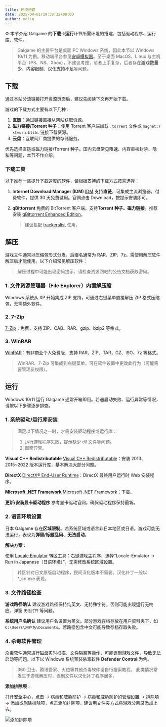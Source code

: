 ```yaml
---
title: 环境搭建
date: 2025-04-01T19:39:32+08:00
author: molin
---
```


⚙ 本节介绍 Galgame 的**下载->运行**环节所需环境的搭建，包括驱动程序、运行库、软件。

<!--more-->

> Galgame 的主要平台是桌面 PC Windows 系统，因此本节以 Windows 10/11 为例。移动端平台参见[安卓模拟器](/docs/%E5%90%84%E7%A7%8D%E6%A8%A1%E6%8B%9F%E5%99%A8%E4%BB%8B%E7%BB%8D/)。至于桌面 MacOS、Linux 与主机平台（PS、NS、Xbox），不建议考虑，前者上手复杂，后者存在**游戏数量少**、**内容限制**、**汉化支持不足**等问题。

## 下载

通过本站分流链接打开资源页面后，建议先阅读下文再开始下载。

游戏的下载方式主要有以下几种：

1. **直链**：通过链接直接从网站获取资源。
2. **磁力链接/Torrent 种子**：使用 Torrent 客户端加载 `.torrent` 文件或 `magnet:?xt=urn:btih:` 链接下载资源。
3. **云盘**：互联网厂商提供的存储服务。

优先选择直链或磁力链接/Torrent 种子。国内云盘常见限速、内容审核封禁、隐私等问题，本节不作介绍。

### 下载工具

以下推荐一些提升下载速度的软件，请根据支持的下载方式按需选择：

1. **Internet Download Manager (IDM)**
   [IDM](https://www.internetdownloadmanager.com/) 支持**直链**，可集成主流浏览器。付费软件，提供 30 天免费试用。官网点击 Download，按提示安装即可。

2. **qBittorrent**
   免费的 BitTorrent 客户端，支持**Torrent 种子、磁力链接**。推荐安装 [qBittorrent Enhanced Edition](https://github.com/c0re100/qBittorrent-Enhanced-Edition/releases)。
   > 建议搭配 [trackerslist](https://trackerslist.com/) 使用。

## 解压

游戏文件通常以压缩包形式分发，后缀名通常为 RAR、ZIP、7z。需使用解压软件解压后才能使用。以下介绍常见解压软件：

> 解压过程中可能出现密码提示，请检查资源网站的公告文档获取密码。

### 1. 文件资源管理器（File Explorer）内置解压缩

Windows 系统从 XP 开始集成 ZIP 支持，可通过右键菜单直接解压 ZIP 格式压缩包，无需额外软件。

### 2. 7-Zip

[7-Zip](https://sparanoid.com/lab/7z/)：免费，支持 ZIP、CAB、RAR、gzip、bzip2 等格式。

### 3. WinRAR

[WinRAR](https://www.winrar.com.cn/)：有非商业个人免费版，支持 RAR、ZIP、TAR，GZ、ISO、7z 等格式。

> WinRAR、7-Zip 可集成到右键菜单，可在软件设置中更改此行为（可能需要管理员权限）。

## 运行

Windows 10/11 运行 Galgame 通常开箱即用。若遇启动失败、运行异常等情况，请按以下步骤逐步排查。

### 1. 系统驱动/运行库安装

> 满足以下情况之一时，才需安装驱动程序或运行库：
> 1. 运行游戏程序失败，提示缺少 dll 文件等问题。
> 2. 画面异常。

**Visual C++ Redistributable**
[Visual C++ Redistributable](https://learn.microsoft.com/zh-cn/cpp/windows/latest-supported-vc-redist?view=msvc-170)：安装 2013、2015~2022 版本运行库，基本解决大部分问题。

**DirectX**
[DirectX® End-User Runtime](http://www.microsoft.com/zh-cn/download/details.aspx?id=35&751be11f-ede8-5a0c-058c-2ee190a24fa6=True)：DirectX 最终用户运行时 Web 安装程序。

**Microsoft .NET Framework**
[Microsoft .NET Framework](https://dotnet.microsoft.com/zh-cn/download/dotnet-framework)：下载。

**更新/安装显卡驱动程序**
参考显卡驱动官网，确保驱动程序保持最新。

### 2. 语言环境设置

日本 Galgame 存在**区域限制**。若系统区域或语言非日本地区或日语，游戏可能无法运行，表现为**弹窗/标题乱码、无法启动**。

**解决方案**：

使用 [Locale Emulator](https://github.com/xupefei/Locale-Emulator) 转区工具：右键游戏主程序，选择“Locale-Emulator → Run in Japanese（日语环境）”，无需修改系统区域设置。

> 转区针对日文原版启动程序，民间汉化版本不需要。汉化补丁一般以 *_cn.exe 表现。

### 3. 文件路径检查

**游戏路径确认**
建议游戏路径保持纯英文、无特殊字符，否则可能出现运行无响应、弹窗 `无法打开` 等问题。

**系统用户名确认**
建议用户名设置为英文。部分游戏存档存放在用户资料夹下，如 `C:\Users\用户名\Documents`。若路径包含中文可能导致存档存取失败。

### 4. 杀毒软件管理

杀毒软件通常进行磁盘实时扫描、文件隔离等操作，可能误删游戏文件，导致无法启动等问题。以下以 Windows 系统预装杀毒软件 **Defender Control** 为例。

> 360 卫士、腾讯管家、火绒等其他杀毒软件请自行搜索教程。
> 此类情况常发生于游戏解压时，误删文件以汉化补丁程序居多。

**添加排除项**：

打开[安全中心](ms-settings:windowsdefender)，点击 -> 病毒和威胁防护 -> 病毒和威胁防护的管理设置 -> 排除项 -> 添加或删除排除项，点击添加排除项。建议用文件夹方式将游戏父目录添加上去。

![添加排除项](1744214511.avif)
